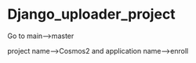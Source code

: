 # Django_uploader_project


Go to main-->master

project name-->Cosmos2 and 
application name-->enroll


